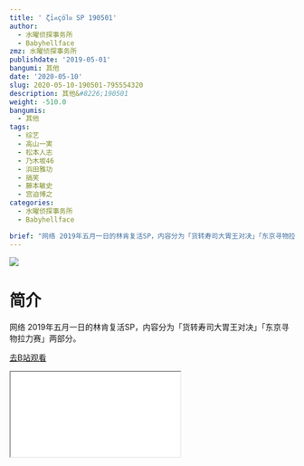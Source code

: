 ```yaml
---
title: ' ζỉคçöไต SP 190501'
author:
  - 水曜侦探事务所
  - Babyhellface
zmz: 水曜侦探事务所
publishdate: '2019-05-01'
bangumi: 其他
date: '2020-05-10'
slug: 2020-05-10-190501-795554320
description: 其他&#8226;190501
weight: -510.0
bangumis:
  - 其他
tags:
  - 综艺
  - 高山一実
  - 松本人志
  - 乃木坂46
  - 浜田雅功
  - 搞笑
  - 藤本敏史
  - 宫迫博之
categories:
  - 水曜侦探事务所
  - Babyhellface

brief: "网络 2019年五月一日的林肯复活SP，内容分为「货转寿司大胃王对决」「东京寻物拉力赛」两部分。"
---
```

![](https://raw.githubusercontent.com/tcgriffith/owaraisite/master/static/tmpimg/cd66fc3a064d57100b64a521573914cb2ce60f63.jpg.480.jpg)
# 简介  
网络
2019年五月一日的林肯复活SP，内容分为「货转寿司大胃王对决」「东京寻物拉力赛」两部分。  

[去B站观看](https://www.bilibili.com/video/av795554320/)
<div class ="resp-container"><iframe class="testiframe" src="//player.bilibili.com/player.html?aid=795554320"", scrolling="no", allowfullscreen="true" > </iframe></div> 
